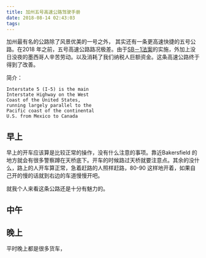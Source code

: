 ```yaml
---
title: 加州五号高速公路驾驶手册
date: 2018-08-14 02:43:03
tags:
---
```

加州最有名的公路除了风景优美的一号之外， 其实还有一条更高速快捷的五号公路。在2018 年之前，五号高速公路路况极差。由于[SB－1法案](http://rebuildingca.ca.gov/)的实施，外加上没日没夜的墨西哥人辛苦劳动。以及消耗了我们纳税人巨额资金。这条高速公路终于得到了改善。

简介：

~~~~
Interstate 5 (I-5) is the main 
Interstate Highway on the West 
Coast of the United States, 
running largely parallel to the 
Pacific coast of the continental 
U.S. from Mexico to Canada
~~~~
## 早上
早上的开车应该算是比较正常的操作，没有什么注意的事项。靠近Bakersfield 的地方就会有很多警察蹲在天桥底下。开车的时候路过天桥就要注意点。其余的没什么，路上的人开车算正常，急着赶路的人照样赶路，80-90 这样地开着，如果自己开的慢的话就到右边的车道慢慢开吧。


就我个人来看这条公路还是十分有魅力的。

## 中午

## 晚上
平时晚上都是很多货车，